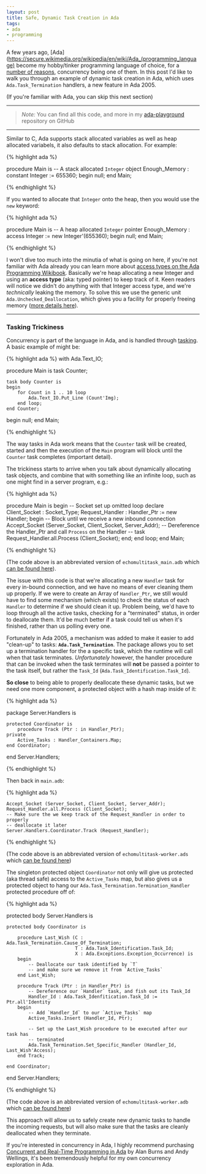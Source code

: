 ```yaml
---
layout: post
title: Safe, Dynamic Task Creation in Ada
tags:
- ada
- programming
---
```



A few years ago,
[Ada](https://secure.wikimedia.org/wikipedia/en/wiki/Ada_(programming_language)
become my hobby/tinker programming language of choice, for a [number of
reasons](/2010/12/06/ada-surely-you-jest-mr-pythonman.html), concurrency being
one of them. In this post I'd like to walk you through an example of dynamic
task creation in Ada, which uses `Ada.Task_Termination` handlers, a new feature
in Ada 2005.

(If you're familiar with Ada, you can skip this next section)

---

> *Note:* You can find all this code, and more in my
[ada-playground](https://github.com/rtyler/ada-playground) repository on GitHub

---

Similar to C, Ada supports stack allocated variables as well as heap allocated
variabels, it also defaults to stack allocation. For example:

{% highlight ada %}

procedure Main is
    -- A stack allocated `Integer` object
    Enough_Memory : constant Integer := 655360;
begin
    null;
end Main;

{% endhighlight %}

If you wanted to allocate that `Integer` onto the heap, then you would use the
`new` keyword:

{% highlight ada %}

procedure Main is
    -- A heap allocated `Integer` pointer
    Enough_Memory : access Integer := new Integer'(655360);
begin
    null;
end Main;

{% endhighlight %}


I won't dive too much into the minutia of what is going on here, if you're not
familiar with Ada already you can learn more about [access types on the Ada
Programming
Wikibook](http://en.wikibooks.org/wiki/Ada_Programming/Types/access). Basically
we're heap allocating a new Integer and using an  **access type** (aka: typed
pointer) to keep track of it. Keen readers will notice we didn't do anything
with that Integer access type, and we're _technically_ leaking the memory. To
solve this we use the generic unit `Ada.Unchecked_Deallocation`, which gives
you a facility for properly freeing memory ([more details
here](http://en.wikibooks.org/wiki/Ada_Programming/Types/access#Deleting_objects_from_a_storage_pool)).


---

### Tasking Trickiness

Concurrency is part of the language in Ada, and is handled through
[tasking](http://en.wikibooks.org/wiki/Ada_Programming/Tasking). A basic
example of might be:

{% highlight ada %}
with Ada.Text_IO;

procedure Main is
    task Counter;

    task body Counter is
    begin
        for Count in 1 .. 10 loop
            Ada.Text_IO.Put_Line (Count'Img);
        end loop;
    end Counter;
begin
    null;
end Main;

{% endhighlight %}

The way tasks in Ada work means that the `Counter` task will be created,
started and then the execution of the `Main` program will block until the
`Counter` task completes (important detail).


The trickiness starts to arrive when you talk about dynamically allocating task
objects, and combine that with something like an infinite loop, such as one
might find in a server program, e.g.:

{% highlight ada %}

procedure Main is
begin
    -- Socket set up omitted
    loop
        declare
            Client_Socket : Socket_Type;
            Request_Handler : Handler_Ptr := new Handler;
        begin
            -- Block until we receive a new inbound connection
            Accept_Socket (Server_Socket, Client_Socket, Server_Addr);
            -- Dereference the Handler_Ptr and call `Process` on the Handler
            -- task
            Request_Handler.all.Process (Client_Socket);
        end;
    end loop;
end Main;

{% endhighlight %}

(The code above is an abbreviated version of `echomultitask_main.adb` which [can
be found
here](https://github.com/rtyler/ada-playground/blob/master/echomultitask_main.adb)).

The issue with this code is that we're allocating a new `Handler` task for
every in-bound connection, and we have no means of ever cleaning them up
properly. If we were to create an Array of `Handler_Ptr`, we still would have
to find some mechanism (which exists) to check the status of each `Handler` to
determine if we should clean it up. Problem being, we'd have to loop through
all the active tasks, checking for a "terminated" status, in order to
deallocate them. It'd be much better if a task could tell us when it's
finished, rather than us polling every one.

Fortunately in Ada 2005, a mechanism was added to make it easier to add
"clean-up" to tasks: **`Ada.Task_Termination`**. The package allows you to set
up a termination handler for the a specific task, which the runtime will call
when that task terminates. _Unfortunately_ however, the handler procedure that
can be invoked when the task terminates will **not** be passed a pointer to
the task itself, but rather the `Task_Id` (`Ada.Task_Identification.Task_Id`).

**So close** to being able to properly deallocate these dynamic tasks, but we
need one more component, a protected object with a hash map inside of it:

{% highlight ada %}

package Server.Handlers is

    protected Coordinator is
        procedure Track (Ptr : in Handler_Ptr);
    private
        Active_Tasks : Handler_Containers.Map;
    end Coordinator;

end Server.Handlers;

{% endhighlight %}

Then back in `main.adb`:

{% highlight ada %}

    Accept_Socket (Server_Socket, Client_Socket, Server_Addr);
    Request_Handler.all.Process (Client_Socket);
    -- Make sure the we keep track of the Request_Handler in order to properly
    -- deallocate it later
    Server.Handlers.Coordinator.Track (Request_Handler);

{% endhighlight %}

(The code above is an abbreviated version of `echomultitask-worker.ads` which
[can be found
here](https://github.com/rtyler/ada-playground/blob/master/echomultitask-worker.ads))

The singleton protected object `Coordinator` not only will give us protected
(aka thread safe) access to the `Active_Tasks` map, but also gives us a
protected object to hang our `Ada.Task_Termination.Termination_Handler`
protected procedure off of:


{% highlight ada %}

protected body Server.Handlers is

    protected body Coordinator is

        procedure Last_Wish (C : Ada.Task_Termination.Cause_Of_Termination;
                             T : Ada.Task_Identification.Task_Id;
                             X : Ada.Exceptions.Exception_Occurrence) is
        begin
            -- Deallocate our task identified by `T`
            -- and make sure we remove it from `Active_Tasks`
        end Last_Wish;

        procedure Track (Ptr : in Handler_Ptr) is
            -- Dereference our `Handler` task, and fish out its Task_Id
            Handler_Id : Ada.Task_Idenfitication.Task_Id := Ptr.all'Identity
        begin
            -- Add `Handler_Id` to our `Active_Tasks` map
            Active_Tasks.Insert (Handler_Id, Ptr);

            -- Set up the Last_Wish procedure to be executed after our task has
            -- terminated
            Ada.Task_Termination.Set_Specific_Handler (Handler_Id, Last_Wish'Access);
        end Track;

    end Coordinator;

end Server.Handlers;

{% endhighlight %}

(The code above is an abbreviated version of `echomultitask-worker.adb` which
[can be found here](https://github.com/rtyler/ada-playground/blob/master/echomultitask-worker.adb))


This approach will allow us to safely create new dynamic tasks to handle the
incoming requests, but will also make sure that the tasks are cleanly
deallocated when they terminate.

If you're interested in concurrency in Ada, I
highly recommend purchasing [Concurrent and Real-Time Programming in
Ada](http://www.amazon.com/gp/product/0521866979?ie=UTF8&tag=unethicalblog-20&linkCode=as2&camp=1789&creative=390957&creativeASIN=0521866979)
by Alan Burns and Andy Wellings, it's been tremendously helpful for my own
concurrency exploration in Ada.
